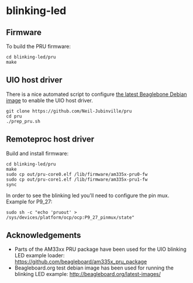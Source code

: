 # blinking-led

## Firmware
To build the PRU firmware:

	cd blinking-led/pru
	make

## UIO host driver

There is a nice automated script to configure [the latest Beaglebone Debian image](https://debian.beagleboard.org/images/bone-debian-8.4-lxqt-4gb-armhf-2016-05-13-4gb.img.xz) to enable the UIO host driver.

	git clone https://github.com/Neil-Jubinville/pru
	cd pru
	./prep_pru.sh

## Remoteproc host driver

Build and install firmware:

	cd blinking-led/pru
	make
	sudo cp out/pru-core0.elf /lib/firmware/am335x-pru0-fw
	sudo cp out/pru-core1.elf /lib/firmware/am335x-pru1-fw
	sync

In order to see the blinking led you'll need to configure the pin mux. Example for P9_27:

	sudo sh -c "echo 'pruout' > /sys/devices/platform/ocp/ocp:P9_27_pinmux/state"


## Acknowledgements
 * Parts of the AM33xx PRU package have been used for the UIO blinking LED example loader: https://github.com/beagleboard/am335x_pru_package
 * Beagleboard.org test debian image has been used for running the blinking LED example: http://beagleboard.org/latest-images/

